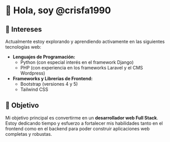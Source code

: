 # 👋 Hola, soy @crisfa1990

## 👀 Intereses

Actualmente estoy explorando y aprendiendo activamente en las siguientes tecnologías web:

* **Lenguajes de Programación:**
    * Python (con especial interés en el framework Django)
    * PHP (con experiencia en los frameworks Laravel y el CMS Wordpress)
* **Frameworks y Librerías de Frontend:**
    * Bootstrap (versiones 4 y 5)
    * Tailwind CSS

## 🎯 Objetivo

Mi objetivo principal es convertirme en un **desarrollador web Full Stack**. Estoy dedicando tiempo y esfuerzo a fortalecer mis habilidades tanto en el frontend como en el backend para poder construir aplicaciones web completas y robustas.
